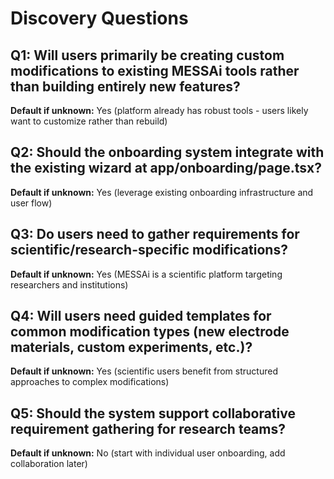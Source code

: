 # Discovery Questions

## Q1: Will users primarily be creating custom modifications to existing MESSAi tools rather than building entirely new features?
**Default if unknown:** Yes (platform already has robust tools - users likely want to customize rather than rebuild)

## Q2: Should the onboarding system integrate with the existing wizard at app/onboarding/page.tsx?
**Default if unknown:** Yes (leverage existing onboarding infrastructure and user flow)

## Q3: Do users need to gather requirements for scientific/research-specific modifications?
**Default if unknown:** Yes (MESSAi is a scientific platform targeting researchers and institutions)

## Q4: Will users need guided templates for common modification types (new electrode materials, custom experiments, etc.)?
**Default if unknown:** Yes (scientific users benefit from structured approaches to complex modifications)

## Q5: Should the system support collaborative requirement gathering for research teams?
**Default if unknown:** No (start with individual user onboarding, add collaboration later)